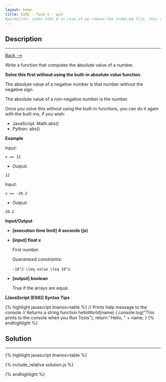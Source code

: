 ```yaml
---
layout: home
title: S1M2 - Task 5 - py3 
#permalink: index.html # in case of we remove the index.md file, this doc will be the index page
---
```


<div class="row">
<div class="columnStmt" markdown="1">

##  Description
------

[Back --> ](../README.md) 

Write a function that computes the absolute value of a number.

**Solve this first without using the built-in absolute value function.**

The absolute value of a negative number is that number without the negative sign.

The absolute value of a non-negative number is the number.

Once you solve this without using the built-in functions, you can do it again with the built-ins, if you wish:

-   JavaScript: Math.abs()
-   Python: abs()

**Example**

Input:
```
x == 12
```
-   Output:
```
12
```
Input:
```
x == -20.2
```
-   Output:
```
20.2
```

**Input/Output**

* **[execution time limit] 4 seconds (js)**

* **[input] float x**

    First number.

    *Guaranteed constraints:*

    <code type='math/tex'>-10^2 \leq value \leq 10^2</code>.


* **[output] boolean**

    True if the arrays are equal.

**[JavaScript (ES6)] Syntax Tips**

{% highlight javascript linenos=table %}
// Prints help message to the console
// Returns a string
function helloWorld(name) {
    console.log("This prints to the console when you Run Tests");
    return "Hello, " + name;
}
{% endhighlight %}

</div>
<div class="columnSol" markdown="1">

## Solution
------

{% highlight javascript linenos=table %}

{% include_relative solution.js %}

{% endhighlight %}

</div>
</div>